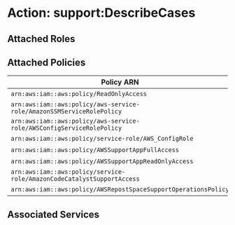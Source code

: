 # Action: support:DescribeCases

## Attached Roles

## Attached Policies

| Policy ARN | Policy Name |
|------------|-------------|
| `arn:aws:iam::aws:policy/ReadOnlyAccess` | [ReadOnlyAccess](../policies.md#readonlyaccess) |
| `arn:aws:iam::aws:policy/aws-service-role/AmazonSSMServiceRolePolicy` | [AmazonSSMServiceRolePolicy](../policies.md#amazonssmservicerolepolicy) |
| `arn:aws:iam::aws:policy/aws-service-role/AWSConfigServiceRolePolicy` | [AWSConfigServiceRolePolicy](../policies.md#awsconfigservicerolepolicy) |
| `arn:aws:iam::aws:policy/service-role/AWS_ConfigRole` | [AWS_ConfigRole](../policies.md#aws_configrole) |
| `arn:aws:iam::aws:policy/AWSSupportAppFullAccess` | [AWSSupportAppFullAccess](../policies.md#awssupportappfullaccess) |
| `arn:aws:iam::aws:policy/AWSSupportAppReadOnlyAccess` | [AWSSupportAppReadOnlyAccess](../policies.md#awssupportappreadonlyaccess) |
| `arn:aws:iam::aws:policy/service-role/AmazonCodeCatalystSupportAccess` | [AmazonCodeCatalystSupportAccess](../policies.md#amazoncodecatalystsupportaccess) |
| `arn:aws:iam::aws:policy/AWSRepostSpaceSupportOperationsPolicy` | [AWSRepostSpaceSupportOperationsPolicy](../policies.md#awsrepostspacesupportoperationspolicy) |

## Associated Services

